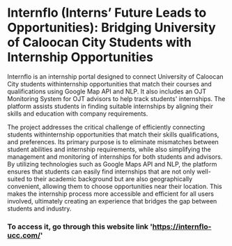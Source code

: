 # Internflo (Interns’ Future Leads to Opportunities): Bridging University of Caloocan City Students with Internship Opportunities

Internflo is an internship portal designed to connect University of Caloocan City students withinternship opportunities that match their courses and qualifications using Google Map API and NLP. It also includes an OJT Monitoring System for OJT advisors to help track students' internships. The platform assists students in finding suitable internships by aligning their skills and education with company requirements.

The project addresses the critical challenge of efficiently connecting students withinternship opportunities that match their skills qualifications, and preferences. Its primary purpose is to eliminate mismatches between student abilities and internship requirements,
while also simplifying the management and monitoring of internships for both students and advisors. By utilizing technologies such as Google Maps API and NLP, the platform ensures that students can easily find internships that are not only well-suited to their
academic background but are also geographically convenient, allowing them to choose opportunities near their location. This makes the internship process more accessible and efficient for all users involved, ultimately creating an experience that bridges the gap between students and industry.


### To access it, go through this website link 'https://internflo-ucc.com/'
